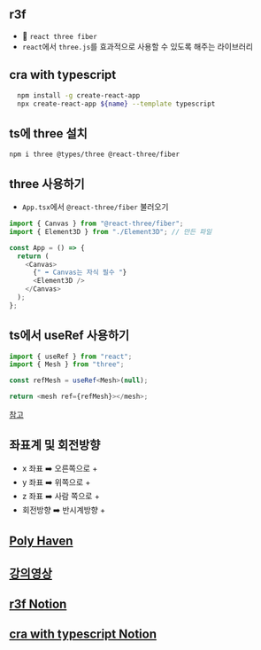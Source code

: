 ## r3f

- 🟰 `react three fiber`
- `react`에서 `three.js`를 효과적으로 사용할 수 있도록 해주는 라이브러리

## cra with typescript

```bash
  npm install -g create-react-app
  npx create-react-app ${name} --template typescript
```

## ts에 three 설치

`npm i three @types/three @react-three/fiber`

## three 사용하기

- `App.tsx`에서 `@react-three/fiber` 불러오기

```js
import { Canvas } from "@react-three/fiber";
import { Element3D } from "./Element3D"; // 만든 파일

const App = () => {
  return (
    <Canvas>
      {" ➡️ Canvas는 자식 필수 "}
      <Element3D />
    </Canvas>
  );
};
```

## ts에서 useRef 사용하기

```ts
import { useRef } from "react";
import { Mesh } from "three";

const refMesh = useRef<Mesh>(null);

return <mesh ref={refMesh}></mesh>;
```

[참고](https://driip.me/7126d5d5-1937-44a8-98ed-f9065a7c35b5)

## 좌표계 및 회전방향

- x 좌표 ➡️ 오른쪽으로 +
- y 좌표 ➡️ 위쪽으로 +
- z 좌표 ➡️ 사람 쪽으로 +
- 회전방향 ➡️ 반시계방향 +

## [Poly Haven](https://polyhaven.com/)

## [강의영상](https://www.youtube.com/watch?v=Sg6OcVxe64k&list=PLe6NQuuFBu7HUeJkowKRkLWwkdOlhwrje)

## [r3f Notion](https://sudden-mat-e7c.notion.site/r3f-0fbcc35657784780b2d3f3e25fa67d13?pvs=4)

## [cra with typescript Notion](https://sudden-mat-e7c.notion.site/cra-with-typescript-aa10c38a35434f91b6eed6c7ec5ff6ab?pvs=4)

